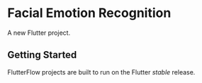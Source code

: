 # Facial Emotion Recognition

A new Flutter project.

## Getting Started

FlutterFlow projects are built to run on the Flutter _stable_ release.
